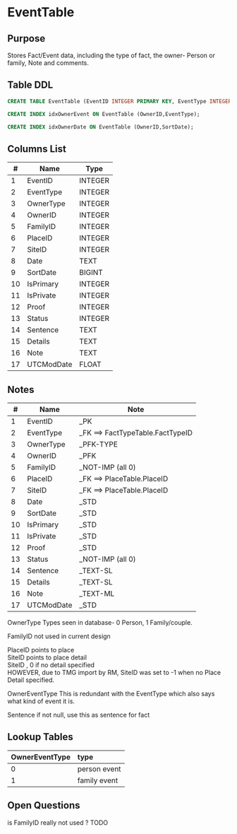 # EventTable

## Purpose

Stores Fact/Event data, including the type of fact, the owner- Person or family, Note and comments.

## Table DDL

``` SQL
CREATE TABLE EventTable (EventID INTEGER PRIMARY KEY, EventType INTEGER, OwnerType INTEGER, OwnerID INTEGER, FamilyID INTEGER, PlaceID INTEGER, SiteID INTEGER, Date TEXT, SortDate BIGINT, IsPrimary INTEGER, IsPrivate INTEGER, Proof INTEGER, Status INTEGER, Sentence TEXT, Details TEXT, Note TEXT, UTCModDate FLOAT );

CREATE INDEX idxOwnerEvent ON EventTable (OwnerID,EventType);

CREATE INDEX idxOwnerDate ON EventTable (OwnerID,SortDate);
```

## Columns List

| #   | Name       | Type    |
| --- | ---------- | ------- |
| 1   | EventID    | INTEGER |
| 2   | EventType  | INTEGER |
| 3   | OwnerType  | INTEGER |
| 4   | OwnerID    | INTEGER |
| 5   | FamilyID   | INTEGER |
| 6   | PlaceID    | INTEGER |
| 7   | SiteID     | INTEGER |
| 8   | Date       | TEXT    |
| 9   | SortDate   | BIGINT  |
| 10  | IsPrimary  | INTEGER |
| 11  | IsPrivate  | INTEGER |
| 12  | Proof      | INTEGER |
| 13  | Status     | INTEGER |
| 14  | Sentence   | TEXT    |
| 15  | Details    | TEXT    |
| 16  | Note       | TEXT    |
| 17  | UTCModDate | FLOAT   |


## Notes

| #   | Name       | Note                             |
| --- | ---------- | -------------------------------- |
| 1   | EventID    | _PK                              |
| 2   | EventType  | _FK ==> FactTypeTable.FactTypeID |
| 3   | OwnerType  | _PFK-TYPE                        |
| 4   | OwnerID    | _PFK                             |
| 5   | FamilyID   | _NOT-IMP (all 0)                 |
| 6   | PlaceID    | _FK ==> PlaceTable.PlaceID       |
| 7   | SiteID     | _FK ==> PlaceTable.PlaceID       |
| 8   | Date       | _STD                             |
| 9   | SortDate   | _STD                             |
| 10  | IsPrimary  | _STD                             |
| 11  | IsPrivate  | _STD                             |
| 12  | Proof      | _STD                             |
| 13  | Status     | _NOT-IMP (all 0)                 |
| 14  | Sentence   | _TEXT-SL                         |
| 15  | Details    | _TEXT-SL                         |
| 16  | Note       | _TEXT-ML                         |
| 17  | UTCModDate | _STD                             |

OwnerType
Types seen in database-
0 Person, 1 Family/couple.

FamilyID        not used in current design

PlaceID   points to place\
SiteID    points to place detail\
SiteID ,  0 if no detail specified\
          HOWEVER, due to TMG import by RM, SiteID was set to -1 when no Place Detail specified.

OwnerEventType  This is redundant with the EventType which also says what kind of event it is.

Sentence    if not null, use this as sentence for fact


## Lookup Tables

| OwnerEventType | type         |
| :------------- | :----------- |
| 0              | person event |
| 1              | family event |


## Open Questions

is FamilyID really not used ?  TODO

